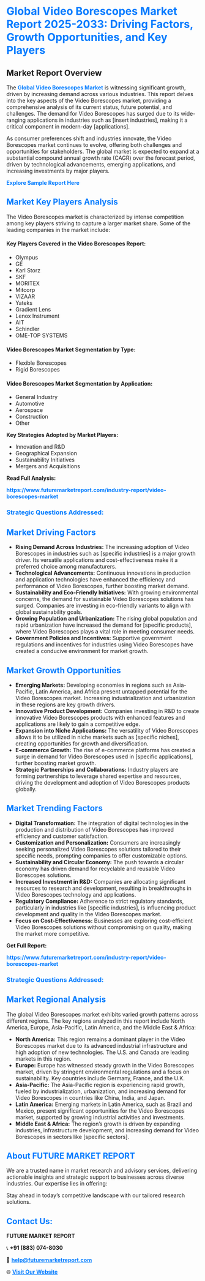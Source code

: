 <h1 style="color: #007BFF;">Global Video Borescopes Market Report 2025-2033: Driving Factors, Growth Opportunities, and Key Players</h1>

<section id="overview">
<h2>Market Report Overview</h2>
<p>The <a href="https://www.futuremarketreport.com/industry-report/video-borescopes-market" style="color: #007BFF; text-decoration: none;"><strong>Global Video Borescopes Market</strong></a> is witnessing significant growth, driven by increasing demand across various industries. This report delves into the key aspects of the Video Borescopes market, providing a comprehensive analysis of its current status, future potential, and challenges. The demand for Video Borescopes has surged due to its wide-ranging applications in industries such as [insert industries], making it a critical component in modern-day [applications].</p>
<p>As consumer preferences shift and industries innovate, the Video Borescopes market continues to evolve, offering both challenges and opportunities for stakeholders. The global market is expected to expand at a substantial compound annual growth rate (CAGR) over the forecast period, driven by technological advancements, emerging applications, and increasing investments by major players.</p>
</section>

<section id="overview">
<p><a href="https://www.futuremarketreport.com/request-sample/reportId=56936" style="color: #007BFF; text-decoration: none;"><strong>Explore Sample Report Here</strong></a></p>
</section>

<section id="key-players">
<h2 style="color: #007BFF;">Market Key Players Analysis</h2>
<p>The Video Borescopes market is characterized by intense competition among key players striving to capture a larger market share. Some of the leading companies in the market include:</p>
<h4>Key Players Covered in the Video Borescopes Report:</h4>
<ul><li>Olympus</li><li>GE</li><li>Karl Storz</li><li>SKF</li><li>MORITEX</li><li>Mitcorp</li><li>VIZAAR</li><li>Yateks</li><li>Gradient Lens</li><li>Lenox Instrument</li><li>AIT</li><li>Schindler</li><li>OME-TOP SYSTEMS</li></ul>
<h4>Video Borescopes Market Segmentation by Type:</h4>
<ul><li>Flexible Borescopes</li><li>Rigid Borescopes</li></ul>

<h4>Video Borescopes Market Segmentation by Application:</h4>
<ul><li>General Industry</li><li>Automotive</li><li>Aerospace</li><li>Construction</li><li>Other</li></ul>
<p><strong>Key Strategies Adopted by Market Players:</strong></p>
<ul>
<li>Innovation and R&D</li>
<li>Geographical Expansion</li>
<li>Sustainability Initiatives</li>
<li>Mergers and Acquisitions</li>
</ul>
</section>

<section>
<p><strong>Read Full Analysis: </strong></p><a href="https://www.futuremarketreport.com/industry-report/video-borescopes-market" style="color: #007BFF; text-decoration: none;"><strong>https://www.futuremarketreport.com/industry-report/video-borescopes-market</strong></a>
<h3 style="color: #007BFF;">Strategic Questions Addressed:</h3>
</section>

<section id="driving-factors">
<h2 style="color: #007BFF;">Market Driving Factors</h2>
<ul>
<li><strong>Rising Demand Across Industries:</strong> The increasing adoption of Video Borescopes in industries such as [specific industries] is a major growth driver. Its versatile applications and cost-effectiveness make it a preferred choice among manufacturers.</li>
<li><strong>Technological Advancements:</strong> Continuous innovations in production and application technologies have enhanced the efficiency and performance of Video Borescopes, further boosting market demand.</li>
<li><strong>Sustainability and Eco-Friendly Initiatives:</strong> With growing environmental concerns, the demand for sustainable Video Borescopes solutions has surged. Companies are investing in eco-friendly variants to align with global sustainability goals.</li>
<li><strong>Growing Population and Urbanization:</strong> The rising global population and rapid urbanization have increased the demand for [specific products], where Video Borescopes plays a vital role in meeting consumer needs.</li>
<li><strong>Government Policies and Incentives:</strong> Supportive government regulations and incentives for industries using Video Borescopes have created a conducive environment for market growth.</li>
</ul>
</section>

<section id="growth-opportunities">
<h2 style="color: #007BFF;">Market Growth Opportunities</h2>
<ul>
<li><strong>Emerging Markets:</strong> Developing economies in regions such as Asia-Pacific, Latin America, and Africa present untapped potential for the Video Borescopes market. Increasing industrialization and urbanization in these regions are key growth drivers.</li>
<li><strong>Innovative Product Development:</strong> Companies investing in R&D to create innovative Video Borescopes products with enhanced features and applications are likely to gain a competitive edge.</li>
<li><strong>Expansion into Niche Applications:</strong> The versatility of Video Borescopes allows it to be utilized in niche markets such as [specific niches], creating opportunities for growth and diversification.</li>
<li><strong>E-commerce Growth:</strong> The rise of e-commerce platforms has created a surge in demand for Video Borescopes used in [specific applications], further boosting market growth.</li>
<li><strong>Strategic Partnerships and Collaborations:</strong> Industry players are forming partnerships to leverage shared expertise and resources, driving the development and adoption of Video Borescopes products globally.</li>
</ul>
</section>

<section id="trending-factors">
<h2 style="color: #007BFF;">Market Trending Factors</h2>
<ul>
<li><strong>Digital Transformation:</strong> The integration of digital technologies in the production and distribution of Video Borescopes has improved efficiency and customer satisfaction.</li>
<li><strong>Customization and Personalization:</strong> Consumers are increasingly seeking personalized Video Borescopes solutions tailored to their specific needs, prompting companies to offer customizable options.</li>
<li><strong>Sustainability and Circular Economy:</strong> The push towards a circular economy has driven demand for recyclable and reusable Video Borescopes solutions.</li>
<li><strong>Increased Investment in R&D:</strong> Companies are allocating significant resources to research and development, resulting in breakthroughs in Video Borescopes technology and applications.</li>
<li><strong>Regulatory Compliance:</strong> Adherence to strict regulatory standards, particularly in industries like [specific industries], is influencing product development and quality in the Video Borescopes market.</li>
<li><strong>Focus on Cost-Effectiveness:</strong> Businesses are exploring cost-efficient Video Borescopes solutions without compromising on quality, making the market more competitive.</li>
</ul>
</section>

<section>
<p><strong>Get Full Report: </strong></p><a href="https://www.futuremarketreport.com/industry-report/video-borescopes-market" style="color: #007BFF; text-decoration: none;"><strong>https://www.futuremarketreport.com/industry-report/video-borescopes-market</strong></a>
<h3 style="color: #007BFF;">Strategic Questions Addressed:</h3>
</section>


<section id="regional-analysis">
<h2 style="color: #007BFF;">Market Regional Analysis</h2>
<p>The global Video Borescopes market exhibits varied growth patterns across different regions. The key regions analyzed in this report include North America, Europe, Asia-Pacific, Latin America, and the Middle East & Africa:</p>
<ul>
<li><strong>North America:</strong> This region remains a dominant player in the Video Borescopes market due to its advanced industrial infrastructure and high adoption of new technologies. The U.S. and Canada are leading markets in this region.</li>
<li><strong>Europe:</strong> Europe has witnessed steady growth in the Video Borescopes market, driven by stringent environmental regulations and a focus on sustainability. Key countries include Germany, France, and the U.K.</li>
<li><strong>Asia-Pacific:</strong> The Asia-Pacific region is experiencing rapid growth, fueled by industrialization, urbanization, and increasing demand for Video Borescopes in countries like China, India, and Japan.</li>
<li><strong>Latin America:</strong> Emerging markets in Latin America, such as Brazil and Mexico, present significant opportunities for the Video Borescopes market, supported by growing industrial activities and investments.</li>
<li><strong>Middle East & Africa:</strong> The region’s growth is driven by expanding industries, infrastructure development, and increasing demand for Video Borescopes in sectors like [specific sectors].</li>
</ul>
</section>

<footer>
<h2 style="color: #007BFF;">About FUTURE MARKET REPORT</h2>
<p>We are a trusted name in market research and advisory services, delivering actionable insights and strategic support to businesses across diverse industries. Our expertise lies in offering:</p>

<p>Stay ahead in today’s competitive landscape with our tailored research solutions.</p>

<h2 style="color: #007BFF;">Contact Us:</h2>
<p><strong>FUTURE MARKET REPORT</strong></p>
<p>📞 <strong>+91 (883) 074-8030</strong></p>
<p>📧 <strong><a href="mailto:help@futuremarketreport.com" style="color: #007BFF;">help@futuremarketreport.com</a></strong></p>
<p>🌐 <strong><a href="https://www.futuremarketreport.com/" style="color: #007BFF;">Visit Our Website</a></strong></p>
</footer>